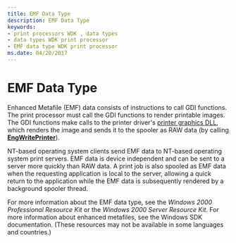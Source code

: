```yaml
---
title: EMF Data Type
description: EMF Data Type
keywords:
- print processors WDK , data types
- data types WDK print processor
- EMF data type WDK print processor
ms.date: 04/20/2017
---
```


# EMF Data Type





Enhanced Metafile (EMF) data consists of instructions to call GDI functions. The print processor must call the GDI functions to render printable images. The GDI functions make calls to the printer driver's [printer graphics DLL](printer-graphics-dll.md), which renders the image and sends it to the spooler as RAW data (by calling [**EngWritePrinter**](/windows/win32/api/winddi/nf-winddi-engwriteprinter)).

NT-based operating system clients send EMF data to NT-based operating system print servers. EMF data is device independent and can be sent to a server more quickly than RAW data. A print job is also spooled as EMF data when the requesting application is local to the server, allowing a quick return to the application while the EMF data is subsequently rendered by a background spooler thread.

For more information about the EMF data type, see the *Windows 2000 Professional Resource Kit* or the *Windows 2000 Server Resource Kit*. For more information about enhanced metafiles, see the Windows SDK documentation. (These resources may not be available in some languages and countries.)

 

